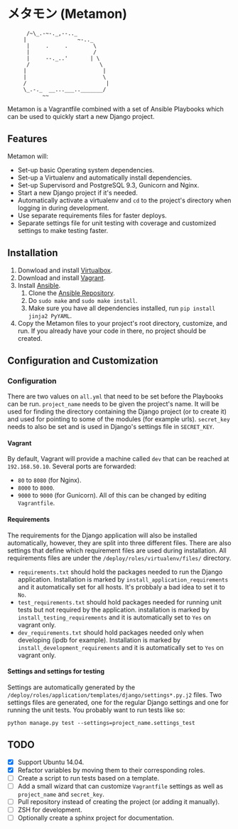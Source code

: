 メタモン (Metamon)
==================

```
      /~\_.-~-._,--.._
     |                ~-.._
      |     .     .        \
      |                    /
      |     --._..'       | \
      /                      \
     |                        |
     |                        \
     /                         |
     \_.-._  __...___.._______/
           ~~
```

Metamon is a Vagrantfile combined with a set of Ansible Playbooks which can be used to quickly start a new Django project.


Features
--------

Metamon will:
* Set-up basic Operating system dependencies.
* Set-up a Virtualenv and automatically install dependencies.
* Set-up Supervisord and PostgreSQL 9.3, Gunicorn and Nginx.
* Start a new Django project if it's needed.
* Automatically activate a virtualenv and `cd` to the project's directory when logging in during development.
* Use separate requirements files for faster deploys.
* Separate settings file for unit testing with coverage and customized settings to make testing faster.

Installation
------------
1. Donwload and install [Virtualbox](https://www.virtualbox.org/wiki/Downloads).
2. Download and install [Vagrant](https://www.vagrantup.com/downloads.html).
3. Install [Ansible](http://www.ansible.com/home).
   1. Clone the [Ansible Repository](https://github.com/ansible/ansible).
   2. Do `sudo make` and `sudo make install`.
   3. Make sure you have all dependencies installed, run `pip install jinja2 PyYAML`.
4. Copy the Metamon files to your project's root directory, customize, and run. If you already have your code in there, no project should be created.


Configuration and Customization
-------------------------------
### Configuration
There are two values on `all.yml` that need to be set before the Playbooks can be run. `project_name` needs to be given the project's name. It will be used for finding the directory containing the Django project (or to create it) and used for pointing to some of the modules (for example urls). `secret_key` needs to also be set and is used in Django's settings file in `SECRET_KEY`.

#### Vagrant
By default, Vagrant will provide a machine called `dev` that can be reached at `192.168.50.10`. Several ports are forwarded:
* `80` to `8080` (for Nginx).
* `8000` to `8000`.
* `9000` to `9000` (for Gunicorn).
All of this can be changed by editing `Vagrantfile`.

#### Requirements
The requirements for the Django application will also be installed automatically, however, they are split into three different files. There are also settings that define which requirement files are used during installation. All requirements files are under the `/deploy/roles/virtualenv/files/` directory.
* `requirements.txt` should hold the packages needed to run the Django application. Installation is marked by `install_application_requirements` and it automatically set for all hosts. It's probbaly a bad idea to set it to `No`.
* `test_requirements.txt` should hold packages needed for running unit tests but not required by the application. installation is marked by `install_testing_requirements` and it is automatically set to `Yes` on vagrant only.
* `dev_requirements.txt` should hold packages needed only when developing (ipdb for example). Installation is marked by `install_development_requirements` and it is automatically set to `Yes` on vagrant only.

#### Settings and settings for testing
Settings are automatically generated by the `/deploy/roles/application/templates/django/settings*.py.j2` files. Two settings files are generated, one for the regular Django settings and one for running the unit tests. You probably want to run tests like so:

`python manage.py test --settings=project_name.settings_test`


TODO
----

- [x] Support Ubuntu 14.04.
- [x] Refactor variables by moving them to their corresponding roles.
- [ ] Create a script to run tests based on a template.
- [ ] Add a small wizard that can customize `Vagrantfile` settings as well as `project_name` and `secret_key`.
- [ ] Pull repository instead of creating the project (or adding it manually).
- [ ] ZSH for development.
- [ ] Optionally create a sphinx project for documentation.
